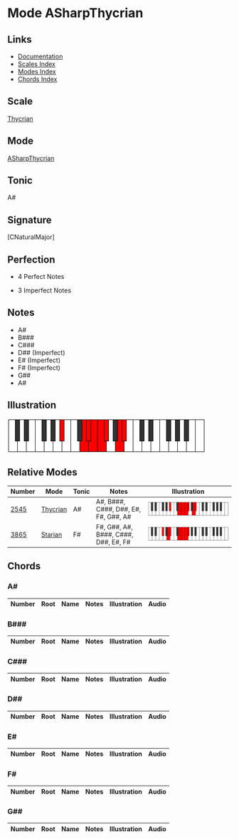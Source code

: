 # Mode ASharpThycrian

## Links

- [Documentation](index.md)
- [Scales Index](Scales.md)
- [Modes Index](Modes.md)
- [Chords Index](Chords.md)

## Scale

[Thycrian](ScaleThycrian.md)

## Mode

[ASharpThycrian](ModeASharpThycrian.md)

## Tonic

A#

## Signature

[CNaturalMajor]

## Perfection

 - 4 Perfect Notes

 - 3 Imperfect Notes

## Notes

- A#
- B###
- C###
- D## (Imperfect)
- E# (Imperfect)
- F# (Imperfect)
- G##
- A#

## Illustration

![ASharpThycrian](ModeASharpThycrian.png)

## Relative Modes

| Number | Mode | Tonic | Notes | Illustration |
|--------|------|-------|-------|--------------|
| [2545](https://ianring.com/musictheory/scales/2545) | [Thycrian](ModeThycrian.md) | A# | A#, B###, C###, D##, E#, F#, G##, A# | ![ASharpThycrian](ModeASharpThycrian.png) |
| [3865](https://ianring.com/musictheory/scales/3865) | [Starian](ModeStarian.md) | F# | F#, G##, A#, B###, C###, D##, E#, F# | ![FSharpStarian](ModeFSharpStarian.png) |

## Chords

### A#

| Number | Root | Name | Notes | Illustration | Audio |
|--------|------|------|-------|--------------|-------|

### B###

| Number | Root | Name | Notes | Illustration | Audio |
|--------|------|------|-------|--------------|-------|

### C###

| Number | Root | Name | Notes | Illustration | Audio |
|--------|------|------|-------|--------------|-------|

### D##

| Number | Root | Name | Notes | Illustration | Audio |
|--------|------|------|-------|--------------|-------|

### E#

| Number | Root | Name | Notes | Illustration | Audio |
|--------|------|------|-------|--------------|-------|

### F#

| Number | Root | Name | Notes | Illustration | Audio |
|--------|------|------|-------|--------------|-------|

### G##

| Number | Root | Name | Notes | Illustration | Audio |
|--------|------|------|-------|--------------|-------|

